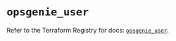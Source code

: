 # `opsgenie_user`

Refer to the Terraform Registry for docs: [`opsgenie_user`](https://registry.terraform.io/providers/opsgenie/opsgenie/0.6.35/docs/resources/user).
